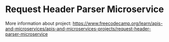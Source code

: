 # Request Header Parser Microservice

More information about project: 
https://www.freecodecamp.org/learn/apis-and-microservices/apis-and-microservices-projects/request-header-parser-microservice
